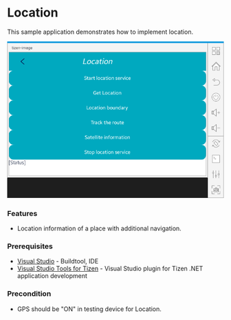 # Location
This sample application demonstrates how to implement location.

![Main page](./Screenshots/main.PNG)


### Features
* Location information of a place with additional navigation.

### Prerequisites

* [Visual Studio](https://www.visualstudio.com/) - Buildtool, IDE
* [Visual Studio Tools for Tizen](https://docs.tizen.org/application/vstools/install) - Visual Studio plugin for Tizen .NET application development

### Precondition

* GPS should be "ON" in testing device for Location.

